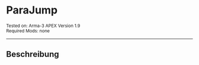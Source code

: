 # ParaJump
<p>
  <sub>
  Tested on: Arma-3 APEX Version 1.9<br/>
  Required Mods: none<br/>
</p>
<hr>


## Beschreibung
<p>

</p>
